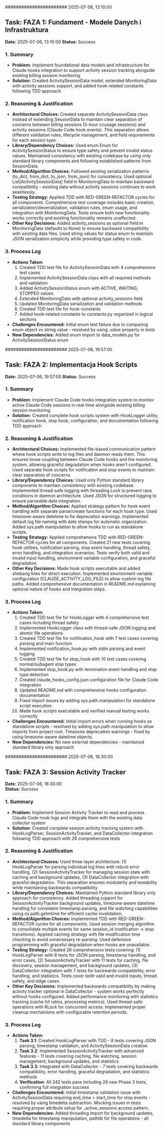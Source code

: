 ####################### 2025-07-06, 13:10:00
## Task: FAZA 1: Fundament - Modele Danych i Infrastruktura
**Date:** 2025-07-06, 13:10:00
**Status:** Success

### 1. Summary
* **Problem:** Implement foundational data models and infrastructure for Claude hooks integration to support activity session tracking alongside existing billing session monitoring
* **Solution:** Created ActivitySessionData model, extended MonitoringData with activity sessions support, and added hook-related constants following TDD approach

### 2. Reasoning & Justification
* **Architectural Choices:** Created separate ActivitySessionData class instead of extending SessionData to maintain clear separation of concerns between billing sessions (5-hour ccusage sessions) and activity sessions (Claude Code hook events). This separation allows different validation rules, lifecycle management, and field requirements for each session type.
* **Library/Dependency Choices:** Used enum.Enum for ActivitySessionStatus to ensure type safety and prevent invalid status values. Maintained consistency with existing codebase by using only standard library components and following established patterns from SessionData.
* **Method/Algorithm Choices:** Followed existing serialization patterns (to_dict, from_dict, to_json, from_json) for consistency. Used optional List[ActivitySessionData] field in MonitoringData to maintain backward compatibility - existing data without activity sessions continues to work seamlessly.
* **Testing Strategy:** Applied TDD with RED-GREEN-REFACTOR cycles for all components. Comprehensive test coverage includes basic creation, serialization/deserialization, validation rules, enum usage, and integration with MonitoringData. Tests ensure both new functionality works correctly and existing functionality remains unaffected.
* **Other Key Decisions:** Added activity_sessions as optional field in MonitoringData (defaults to None) to ensure backward compatibility with existing data files. Used string values for status enum to maintain JSON serialization simplicity while providing type safety in code.

### 3. Process Log
* **Actions Taken:** 
  1. Created TDD test file for ActivitySessionData with 4 comprehensive test cases
  2. Implemented ActivitySessionData class with all required methods and validation
  3. Added ActivitySessionStatus enum with ACTIVE, WAITING, STOPPED values  
  4. Extended MonitoringData with optional activity_sessions field
  5. Updated MonitoringData serialization and validation methods
  6. Created TDD test file for hook constants
  7. Added hook-related constants to constants.py organized in logical sections
* **Challenges Encountered:** Initial enum test failure due to comparing enum object vs string value - resolved by using .value property in tests
* **New Dependencies:** Added enum import to data_models.py for ActivitySessionStatus enum

####################### 2025-07-06, 19:57:00
## Task: FAZA 2: Implementacja Hook Scripts
**Date:** 2025-07-06, 19:57:00
**Status:** Success

### 1. Summary
* **Problem:** Implement Claude Code hooks integration system to monitor active Claude Code sessions in real-time alongside existing billing session monitoring
* **Solution:** Created complete hook scripts system with HookLogger utility, notification hook, stop hook, configuration, and documentation following TDD approach

### 2. Reasoning & Justification
* **Architectural Choices:** Implemented file-based communication pattern where hook scripts write to log files and daemon reads them. This ensures loose coupling between Claude Code hooks and the monitoring system, allowing graceful degradation when hooks aren't configured. Used separate hook scripts for notification and stop events to maintain clear separation of concerns.
* **Library/Dependency Choices:** Used only Python standard library components to maintain consistency with existing codebase. Implemented thread-safe logging with threading.Lock to prevent race conditions in daemon architecture. Used JSON for structured logging to ensure parseable data integration.
* **Method/Algorithm Choices:** Applied strategy pattern for hook event handling with separate parse/create functions for each hook type. Used timezone-aware datetime to fix deprecation warnings. Implemented default log file naming with date stamps for automatic organization. Added sys.path manipulation to allow hooks to run as standalone scripts.
* **Testing Strategy:** Applied comprehensive TDD with RED-GREEN-REFACTOR cycles for all components. Created 21 new tests covering hook utilities, notification parsing, stop event handling, thread safety, error handling, and integration scenarios. Tests verify both valid and invalid input handling, environment variable configuration, and graceful degradation.
* **Other Key Decisions:** Made hook scripts executable and added shebang lines for direct execution. Implemented environment variable configuration (CLAUDE_ACTIVITY_LOG_FILE) to allow custom log file paths. Added comprehensive documentation in README.md explaining optional nature of hooks and integration steps.

### 3. Process Log
* **Actions Taken:**
  1. Created TDD test file for HookLogger with 4 comprehensive test cases including thread safety
  2. Implemented HookLogger class with thread-safe JSON logging and atomic file operations
  3. Created TDD test file for notification_hook with 7 test cases covering parsing and main function
  4. Implemented notification_hook.py with stdin parsing and event logging
  5. Created TDD test file for stop_hook with 10 test cases covering normal/subagent stop types
  6. Implemented stop_hook.py with termination event handling and stop type detection
  7. Created claude_hooks_config.json configuration file for Claude Code integration
  8. Updated README.md with comprehensive hooks configuration documentation
  9. Fixed import issues by adding sys.path manipulation for standalone script execution
  10. Made hook scripts executable and verified manual testing works correctly
* **Challenges Encountered:** Initial import errors when running hooks as standalone scripts - resolved by adding sys.path manipulation to allow imports from project root. Timezone deprecation warnings - fixed by using timezone-aware datetime objects.
* **New Dependencies:** No new external dependencies - maintained standard library only approach

####################### 2025-07-06, 18:30:00
## Task: FAZA 3: Session Activity Tracker
**Date:** 2025-07-06, 18:30:00  
**Status:** Success

### 1. Summary
* **Problem:** Implement Session Activity Tracker to read and process Claude Code hook logs and integrate them with the existing data collector system
* **Solution:** Created complete session activity tracking system with HookLogParser, SessionActivityTracker, and DataCollector integration following TDD approach with 26 comprehensive tests

### 2. Reasoning & Justification
* **Architectural Choices:** Used three-layer architecture: (1) HookLogParser for parsing individual log lines with robust error handling, (2) SessionActivityTracker for managing session state with caching and background updates, (3) DataCollector integration with graceful degradation. This separation ensures modularity and testability while maintaining backwards compatibility.
* **Library/Dependency Choices:** Maintained Python standard library only approach for consistency. Added threading support for SessionActivityTracker background updates, timezone-aware datetime handling for consistent timestamp parsing, and file watching capabilities using os.path.getmtime for efficient cache invalidation.
* **Method/Algorithm Choices:** Implemented TDD with RED-GREEN-REFACTOR cycles for all components. Used session merging algorithm to consolidate multiple events for same session_id (notification → stop transitions). Applied caching strategy with file modification time checking to avoid unnecessary re-parsing. Used defensive programming with graceful degradation when hooks are unavailable.
* **Testing Strategy:** Created 26 comprehensive tests covering: (1) HookLogParser with 8 tests for JSON parsing, timestamp handling, and error cases, (2) SessionActivityTracker with 11 tests for caching, file discovery, session management, and background updates, (3) DataCollector integration with 7 tests for backwards compatibility, error handling, and statistics. Tests cover both valid and invalid inputs, thread safety, and edge cases.
* **Other Key Decisions:** Implemented backwards compatibility by making activity tracker optional in DataCollector - system works perfectly without hooks configured. Added performance monitoring with statistics tracking (cache hit ratios, processing metrics). Used thread-safe operations with RLock for concurrent access. Implemented proper cleanup mechanisms with configurable retention periods.

### 3. Process Log
* **Actions Taken:**
  1. **Task 3.1**: Created HookLogParser with TDD - 8 tests covering JSON parsing, timestamp validation, and ActivitySessionData creation
  2. **Task 3.2**: Implemented SessionActivityTracker with advanced features - 11 tests covering caching, file watching, session management, background updates, and statistics
  3. **Task 3.3**: Integrated with DataCollector - 7 tests covering backwards compatibility, error handling, graceful degradation, and statistics methods
  4. **Verification**: All 242 tests pass including 26 new Phase 3 tests, confirming full integration success
* **Challenges Encountered:** Initial timestamp validation issue with ActivitySessionData requiring end_time > start_time for stop events - resolved by using timedelta subtraction. Mocking issues in tests requiring proper attribute setup for _active_sessions access pattern.
* **New Dependencies:** Added threading import for background updates, timedelta for timestamp manipulation, pathlib for file operations - all standard library components
